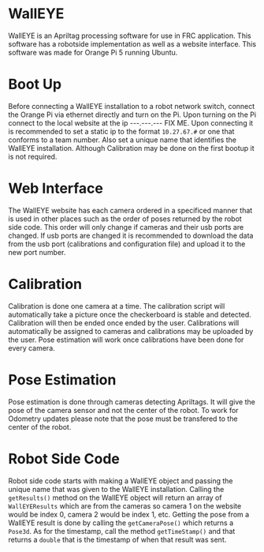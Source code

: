# WallEYE
  WallEYE is an Apriltag processing software for use in FRC application. This software has a robotside implementation as well as a website interface. This software was made for Orange Pi 5 running Ubuntu.
  
# Boot Up
  Before connecting a WallEYE installation to a robot network switch, connect the Orange Pi via ethernet directly and turn on the Pi. Upon turning on the Pi connect to the local website at the ip ---.---.--- FIX ME. Upon connecting it is recommended to set a static ip to the format `10.27.67.#` or one that conforms to a team number. Also set a unique name that identifies the WallEYE installation. Although Calibration may be done on the first bootup it is not required. 
  
# Web Interface
  The WallEYE website has each camera ordered in a specificed manner that is used in other places such as the order of poses returned by the robot side code. This order will only change if cameras and their usb ports are changed. If usb ports are changed it is recommended to download the data from the usb port (calibrations and configuration file) and upload it to the new port number. 
  
# Calibration
  Calibration is done one camera at a time. The calibration script will automatically take a picture once the checkerboard is stable and detected. Calibration will then be ended once ended by the user. Calibrations will automatically be assigned to cameras and calibrations may be uploaded by the user. Pose estimation will work once calibrations have been done for every camera.
  
# Pose Estimation
  Pose estimation is done through cameras detecting Apriltags. It will give the pose of the camera sensor and not the center of the robot. To work for Odometry updates please note that the pose must be transfered to the center of the robot.
  
# Robot Side Code
  Robot side code starts with making a WallEYE object and passing the unique name that was given to the WallEYE installation. Calling the `getResults()` method on the WallEYE object will return an array of `WallEYEResults` which are from the cameras so camera 1 on the website would be index 0, camera 2 would be index 1, etc. Getting the pose from a WallEYE result is done by calling the `getCameraPose()` which returns a `Pose3d`. As for the timestamp, call the method `getTimeStamp()` and that returns a `double` that is the timestamp of when that result was sent.
